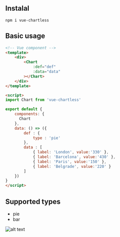 ## Instalal
```
npm i vue-chartless
```

## Basic usage

```html
<!-- Vue component -->
<template>
    <div>
        <Chart 
            :def="def"
            :data="data"
        ></Chart>
    </div>
</template>

<script>
import Chart from 'vue-chartless'

export default {
    components: {
      Chart
    },
    data: () => ({
        def : {
            type : 'pie'
        },
        data : [
            { label: 'London', value:'330' },
            { label: 'Barcelona', value:'430' },
            { label: 'Paris', value:'150' },
            { label: 'Belgrade', value:'220' }
        ]
    })
}
</script>
```

## Supported types
* pie
* bar

![alt text](https://kumricbucket.s3-eu-west-1.amazonaws.com/chart114.png)
